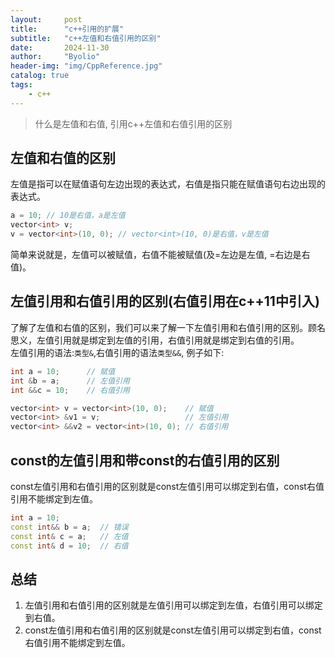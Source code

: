 ```yaml
---
layout:     post
title:      "c++引用的扩展"
subtitle:   "c++左值和右值引用的区别"
date:       2024-11-30
author:     "Byolio"
header-img: "img/CppReference.jpg"
catalog: true
tags:
    - c++
---
```

> 什么是左值和右值, 引用c++左值和右值引用的区别

## 左值和右值的区别
左值是指可以在赋值语句左边出现的表达式，右值是指只能在赋值语句右边出现的表达式。
```c++
a = 10; // 10是右值，a是左值
vector<int> v;
v = vector<int>(10, 0); // vector<int>(10, 0)是右值，v是左值
```
简单来说就是，左值可以被赋值，右值不能被赋值(及=左边是左值, =右边是右值)。

## 左值引用和右值引用的区别(右值引用在c++11中引入)
了解了左值和右值的区别，我们可以来了解一下左值引用和右值引用的区别。顾名思义，左值引用就是绑定到左值的引用，右值引用就是绑定到右值的引用。 \
左值引用的语法:`类型&`,右值引用的语法`类型&&`, 例子如下:
```c++
int a = 10;      // 赋值
int &b = a;      // 左值引用
int &&c = 10;    // 右值引用

vector<int> v = vector<int>(10, 0);    // 赋值
vector<int> &v1 = v;                   // 左值引用
vector<int> &&v2 = vector<int>(10, 0); // 右值引用
```

## const的左值引用和带const的右值引用的区别
const左值引用和右值引用的区别就是const左值引用可以绑定到右值，const右值引用不能绑定到左值。
```c++
int a = 10;
const int&& b = a;  // 错误
const int& c = a;   // 左值
const int& d = 10;  // 右值
```

## 总结
1. 左值引用和右值引用的区别就是左值引用可以绑定到左值，右值引用可以绑定到右值。
2. const左值引用和右值引用的区别就是const左值引用可以绑定到右值，const右值引用不能绑定到左值。

